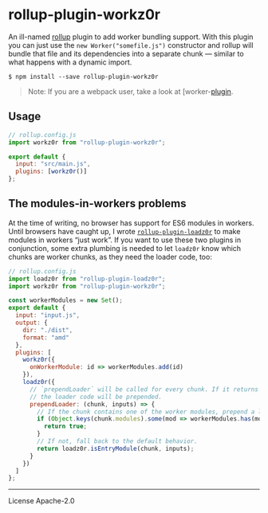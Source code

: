 # rollup-plugin-workz0r

An ill-named [rollup] plugin to add worker bundling support. With this plugin you can just use the `new Worker("somefile.js")` constructor and rollup will bundle that file and its dependencies into a separate chunk — similar to what happens with a dynamic import.

```
$ npm install --save rollup-plugin-workz0r
```

> Note: If you are a webpack user, take a look at [worker-[plugin](https://github.com/GoogleChromeLabs/worker-plugin).

## Usage

```js
// rollup.config.js
import workz0r from "rollup-plugin-workz0r";

export default {
  input: "src/main.js",
  plugins: [workz0r()]
};
```

## The modules-in-workers problems

At the time of writing, no browser has support for ES6 modules in workers. Until browsers have caught up, I wrote [`rollup-plugin-loadz0r`](https://github.com/surma/rollup-plugin-loadz0r) to make modules in workers “just work”. If you want to use these two plugins in conjunction, some extra plumbing is needed to let `loadz0r` know which chunks are worker chunks, as they need the loader code, too:

```js
// rollup.config.js
import loadz0r from "rollup-plugin-loadz0r";
import workz0r from "rollup-plugin-workz0r";

const workerModules = new Set();
export default {
  input: "input.js",
  output: {
    dir: "./dist",
    format: "amd"
  },
  plugins: [
    workz0r({
      onWorkerModule: id => workerModules.add(id)
    }),
    loadz0r({
      // `prependLoader` will be called for every chunk. If it returns `true`,
      // the loader code will be prepended.
      prependLoader: (chunk, inputs) => {
        // If the chunk contains one of the worker modules, prepend a loader.
        if (Object.keys(chunk.modules).some(mod => workerModules.has(mod))) {
          return true;
        }
        // If not, fall back to the default behavior.
        return loadz0r.isEntryModule(chunk, inputs);
      }
    })
  ]
};
```

[rollup]: https://rollupjs.org/
[loadz0r]: https://github.com/surma/loadz0r

---

License Apache-2.0

